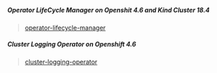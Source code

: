 
##### Operator LifeCycle Manager on Openshit 4.6 and Kind Cluster 18.4
> [operator-lifecycle-manager](https://github.com/pramode-pandit/operator/tree/master/operator-lifecycle-manager)


##### Cluster Logging Operator on Openshift 4.6
> [cluster-logging-operator](https://github.com/pramode-pandit/operator/tree/master/cluster-logging-operator)

